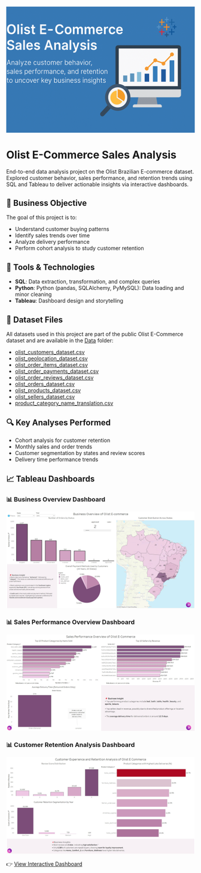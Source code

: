 ![Olist E-Commerce Banner](Images/Banner.png)

# Olist E-Commerce Sales Analysis

End-to-end data analysis project on the Olist Brazilian E-commerce dataset. Explored customer behavior, sales performance, and retention trends using SQL and Tableau to deliver actionable insights via interactive dashboards.

## 📌 Business Objective

The goal of this project is to:
- Understand customer buying patterns
- Identify sales trends over time
- Analyze delivery performance
- Perform cohort analysis to study customer retention

## 🧱 Tools & Technologies

- **SQL**: Data extraction, transformation, and complex queries
- **Python**: Python (pandas, SQLAlchemy, PyMySQL): Data loading and minor cleaning
- **Tableau**: Dashboard design and storytelling

## 📄 Dataset Files

All datasets used in this project are part of the public Olist E-Commerce dataset and are available in the [Data](./Data) folder:

- [olist_customers_dataset.csv](./Data/olist_customers_dataset.csv)
- [olist_geolocation_dataset.csv](./Data/olist_geolocation_dataset.csv)
- [olist_order_items_dataset.csv](./Data/olist_order_items_dataset.csv)
- [olist_order_payments_dataset.csv](./Data/olist_order_payments_dataset.csv)
- [olist_order_reviews_dataset.csv](./Data/olist_order_reviews_dataset.csv)
- [olist_orders_dataset.csv](./Data/olist_orders_dataset.csv)
- [olist_products_dataset.csv](./Data/olist_products_dataset.csv)
- [olist_sellers_dataset.csv](./Data/olist_sellers_dataset.csv)
- [product_category_name_translation.csv](./Data/product_category_name_translation.csv)

## 🔍 Key Analyses Performed

- Cohort analysis for customer retention
- Monthly sales and order trends
- Customer segmentation by states and review scores
- Delivery time performance trends

## 📈 Tableau Dashboards
### 📊 Business Overview Dashboard
![Business Overview Dashboard](Tableau/Dashboard_Screenshots/01_Business_Overview_Dashboard.jpg)

### 📊 Sales Performance Overview Dashboard
![Sales Performance Overview Dashboard](Tableau/Dashboard_Screenshots/02_Sales_Performance_Overview_Dashboard.jpg)

### 📊 Customer Retention Analysis Dashboard
![Customer Retention Analysis Dashboard](Tableau/Dashboard_Screenshots/03_Customer_Retention_Analysis_Dashboard.jpg)

👉 [View Interactive Dashboard](https://public.tableau.com/app/profile/avdhut.sabnis/viz/OlistE-CommerceSalesCustomerandRetentionInsights/1_DBBusinessOverview#1)
